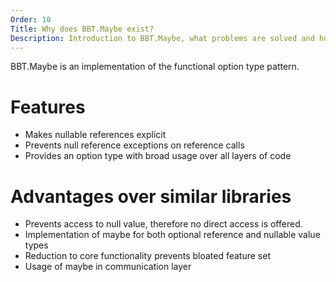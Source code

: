 ```yaml
---
Order: 10
Title: Why does BBT.Maybe exist?
Description: Introduction to BBT.Maybe, what problems are solved and how it's distinctive from other functional option type implementations
---
```


BBT.Maybe is an implementation of the functional option type pattern.

# Features

* Makes nullable references explicit
* Prevents null reference exceptions on reference calls
* Provides an option type with broad usage over all layers of code

# Advantages over similar libraries

* Prevents access to null value, therefore no direct access is offered.
* Implementation of maybe for both optional reference and nullable value types
* Reduction to core functionality prevents bloated feature set
* Usage of maybe in communication layer

